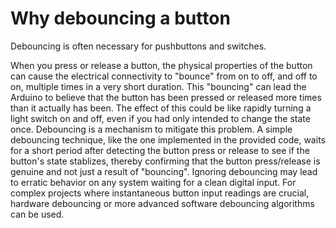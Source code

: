 # Why debouncing a button

Debouncing is often necessary for pushbuttons and switches.

When you press or release a button, the physical properties of the button can cause the electrical connectivity to "bounce" from on to off, and off to on, multiple times in a very short duration. This "bouncing" can lead the Arduino to believe that the button has been pressed or released more times than it actually has been.
The effect of this could be like rapidly turning a light switch on and off, even if you had only intended to change the state once.
Debouncing is a mechanism to mitigate this problem. A simple debouncing technique, like the one implemented in the provided code, waits for a short period after detecting the button press or release to see if the button's state stablizes, thereby confirming that the button press/release is genuine and not just a result of "bouncing".
Ignoring debouncing may lead to erratic behavior on any system waiting for a clean digital input.
For complex projects where instantaneous button input readings are crucial, hardware debouncing or more advanced software debouncing algorithms can be used.
